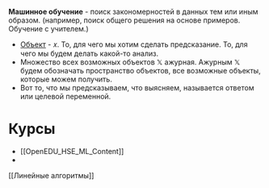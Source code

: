 **Машинное обучение** - поиск закономерностей в данных тем или иным образом. (например, поиск общего решения на основе примеров. Обучение с учителем.)

- <u>Объект</u> - 𝑥. То, для чего мы хотим сделать предсказание. То, для чего мы будем делать какой-то анализ.
- Множество всех возможных объектов 𝕏 ажурная. Ажурным 𝕏 будем обозначать пространство объектов, все возможные объекты, которые можем получить.
- Вот то, что мы предсказываем, что выясняем, называется ответом или целевой переменной.



# Курсы
* [[OpenEDU_HSE_ML_Content]]
* 
[[Линейные алгоритмы]]